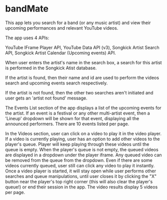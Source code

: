 # bandMate
This app lets you search for a band (or any music artist) and view their upcoming performances and relevant YouTube videos.

The app uses 4 APIs:

YouTube IFrame Player API, 
YouTube Data API (v3), 
Songkick Artist Search API, 
Songkick Artist Calendar (Upcoming events) API.

When user enters the artist's name in the search box, a search for this artist is performed in the Songkick Atist database. 

If the artist is found, then their name and id are used to perform the videos search and upcoming events search respectively.

If the artist is not found, then the other two searches aren't initiated and user gets an 'artist not found' message.

The Events List section of the app displays a list of the upcoming events for the artist.
If an event is a festival or any other multi-artist event, then a 'Lineup' 
dropdown will be shown for that event, displaying all the announced performers.
There are 10 events listed per page.

In the Videos section, user can click on a video to play it in the video player. 
If a video is currently playing, user has an option to add other videos to the player's queue.
Player will keep playing through these videos until the queue is empty.
When the player's queue is not empty, the queued videos are displayed in 
a dropdown under the player iframe.
Any queued video can be removed from the queue from the dropdown.
Even if there are some videos currently queued, user still can click any video to play it instantly.
Once a video player is started, it will stay open while user performs other searches and queue manipulations, until user closes it
by clicking the "X" button near the player's top right corner (this will also clear the player's queue!) or end their session in the app.
The video results display 5 videos per page.




